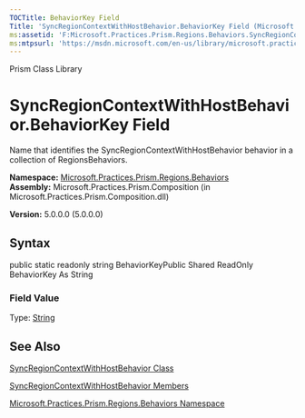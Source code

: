 ```yaml
---
TOCTitle: BehaviorKey Field
Title: 'SyncRegionContextWithHostBehavior.BehaviorKey Field (Microsoft.Practices.Prism.Regions.Behaviors)'
ms:assetid: 'F:Microsoft.Practices.Prism.Regions.Behaviors.SyncRegionContextWithHostBehavior.BehaviorKey'
ms:mtpsurl: 'https://msdn.microsoft.com/en-us/library/microsoft.practices.prism.regions.behaviors.syncregioncontextwithhostbehavior.behaviorkey(v=pandp.50)'
---
```


Prism Class Library

SyncRegionContextWithHostBehavior.BehaviorKey Field
=======================================================

Name that identifies the SyncRegionContextWithHostBehavior behavior in a collection of RegionsBehaviors.

**Namespace:** [Microsoft.Practices.Prism.Regions.Behaviors](https://msdn.microsoft.com/library/microsoft.practices.prism.regions.behaviors)
**Assembly:** Microsoft.Practices.Prism.Composition (in Microsoft.Practices.Prism.Composition.dll)

**Version:** 5.0.0.0 (5.0.0.0)

## Syntax


public static readonly string BehaviorKeyPublic Shared ReadOnly BehaviorKey As String
### Field Value

Type: [String](http://msdn.microsoft.com/en-us/library/s1wwdcbf)

See Also
--------


[SyncRegionContextWithHostBehavior Class](https://msdn.microsoft.com/library/microsoft.practices.prism.regions.behaviors.syncregioncontextwithhostbehavior)

[SyncRegionContextWithHostBehavior Members](https://msdn.microsoft.com/allmembers.t:microsoft.practices.prism.regions.behaviors.syncregioncontextwithhostbehavior)

[Microsoft.Practices.Prism.Regions.Behaviors Namespace](https://msdn.microsoft.com/library/microsoft.practices.prism.regions.behaviors)
